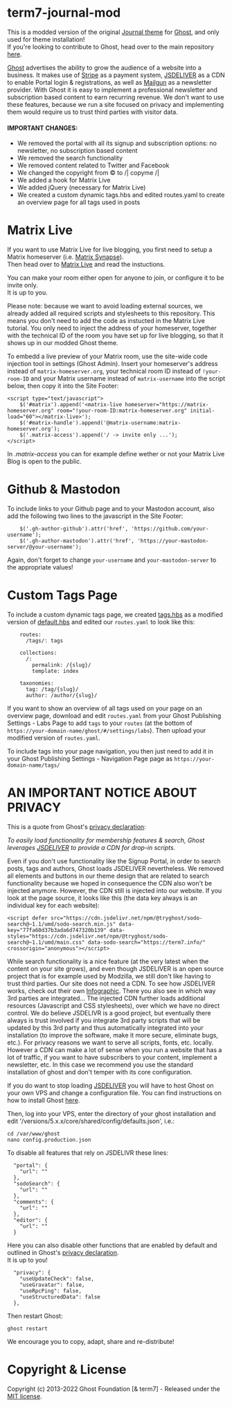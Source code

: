 # term7-journal-mod

This is a modded version of the original [Journal theme](https://github.com/tryghost/journal) for [Ghost](https://github.com/tryghost/ghost/), and only used for theme installation!<br>
If you're looking to contribute to Ghost, head over to the main repository [here](https://github.com/TryGhost/Themes).

[Ghost](https://github.com/tryghost/ghost/) advertises the ability to grow the audience of a website into a business. It makes use of [Stripe](https://stripe.com/en-gb-us) as a payment system, [JSDELIVER](https://www.jsdelivr.com/) as a CDN to enable Portal login & registrations, as well as [Mailgun](https://www.mailgun.com/) as a newsletter provider. With Ghost it is easy to implement a professional newsletter and subscription based content to earn recurring revenue. We don't want to use these features, because we run a site focused on privacy and implementing them would require us to trust third parties with visitor data.

#### IMPORTANT CHANGES:

- We removed the portal with all its signup and subscription options: no newsletter, no subscription based content
- We removed the search functionality
- We removed content related to Twitter and Facebook
- We changed the copyright from © to /| copyme /|
- We added a hook for Matrix Live
- We added jQuery (necessary for Matrix Live)
- We created a custom dynamic tags.hbs and edited routes.yaml to create an overview page for all tags used in posts


# Matrix Live

If you want to use Matrix Live for live blogging, you first need to setup a Matrix homeserver (i.e. [Matrix Synapse](https://github.com/matrix-org/synapse)).<br>
Then head over to [Matrix Live](https://live.hello-matrix.net/) and read the instuctions.

You can make your room either open for anyone to join, or configure it to be invite only.<br>
It is up to you.

Please note: because we want to avoid loading external sources, we already added all required scripts and stylesheets to this repository. This means you don't need to add the code as instucted in the Matrix Live tutorial. You only need to inject the address of your homeserver, together with the technical ID of the room you have set up for live blogging, so that it shows up in our modded Ghost theme.

To embedd a live preview of your Matrix room, use the site-wide code injection tool in settings (Ghost Admin). Insert your homeserver's address instead of `matrix-homeserver.org`, your technical room ID instead of `!your-room-ID` and your Matrix username instead of `matrix-username` into the script below, then copy it into the Site Footer:

```
<script type="text/javascript">
    $('#matrix').append('<matrix-live homeserver="https://matrix-homeserver.org" room="!your-room-ID:matrix-homeserver.org" initial-load="60"></matrix-live>');
    $('#matrix-handle').append('@matrix-username:matrix-homeserver.org');
    $('.matrix-access').append('/ -> invite only ...');
</script>
```

In <i>.matrix-access</i> you can for example define wether or not your Matrix Live Blog is open to the public.

# Github & Mastodon

To include links to your Github page and to your Mastodon account, also add the following two lines to the javascript in the Site Footer:

```
    $('.gh-author-github').attr('href', 'https://github.com/your-username');
    $('.gh-author-mastodon').attr('href', 'https://your-mastodon-server/@your-username');
```

Again, don't forget to change `your-username` and `your-mastodon-server` to the appropriate values!

# Custom Tags Page

To include a custom dynamic tags page, we created [tags.hbs](tags.hbs) as a modified version of [default.hbs](default.hbs) and edited our `routes.yaml` to look like this:

```
    routes:
      /tags/: tags
    
    collections:
      /:
        permalink: /{slug}/
        template: index
    
    taxonomies:
      tag: /tag/{slug}/
      author: /author/{slug}/
```

If you want to show an overview of all tags used on your page on an overview page, download and edit `routes.yaml` from your Ghost Publishing Settings - Labs Page to add `tags` to your `routes` (at the bottom of `https://your-domain-name/ghost/#/settings/labs`). Then upload your modified version of `routes.yaml`.

To include tags into your page navigation, you then just need to add it in your Ghost Publishing Settings - Navigation Page page as `https://your-domain-name/tags/`

# AN IMPORTANT NOTICE ABOUT PRIVACY

This is a quote from Ghost's [privacy declaration](https://github.com/TryGhost/Ghost/blob/main/PRIVACY.md):

<em>To easily load functionality for membership features & search, Ghost leverages [JSDELIVER](https://unpkg.com) to provide a CDN for drop-in scripts.</em>

Even if you don't use functionality like the Signup Portal, in order to search posts, tags and authors, Ghost loads JSDELIVER nevertheless. We removed all elements and buttons in our theme design that are related to search functionality because we hoped in consequence the CDN also won't be injected anymore. However, the CDN still is injected into our website. If you look at the page source, it looks like this (the data key always is an individual key for each website):


```
<script defer src="https://cdn.jsdelivr.net/npm/@tryghost/sodo-search@~1.1/umd/sodo-search.min.js" data-key="77fa60d37b3ada6d747320b139" data-styles="https://cdn.jsdelivr.net/npm/@tryghost/sodo-search@~1.1/umd/main.css" data-sodo-search="https://term7.info/" crossorigin="anonymous"></script>
```

While search functionality is a nice feature (at the very latest when the content on your site grows), and even though JSDELIVER is an open source project that is for example used by Modzilla, we still don't like having to trust third parties. Our site does not need a CDN. To see how JSDELIVER works, check out their own [Infographic](https://www.jsdelivr.com/network/infographic). There you also see in which way 3rd parties are integrated... The injected CDN further loads additional resources (Javascript and CSS stylesheets), over which we have no direct control. We do believe JSDELIVR is a good project, but eventually there always is trust involved if you integrate 3rd party scripts that will be updated by this 3rd party and thus automatically integrated into your installation (to improve the software, make it more secure, eliminate bugs, etc.). For privacy reasons we want to serve all scripts, fonts, etc. locally.
However a CDN can make a lot of sense when you run a website that has a lot of traffic, if you want to have subscribers to your content, implement a newsletter, etc. In this case we recommend you use the standard installation of ghost and don't temper with its core configuration.

If you do want to stop loading [JSDELIVER](https://www.jsdelivr.com/) you will have to host Ghost on your own VPS and change a configuration file. You can find instructions on how to install Ghost [here](https://ghost.org/docs/install/).

Then, log into your VPS, enter the directory of your ghost installation and edit '/versions/5.x.x/core/shared/config/defaults.json', i.e.:

`cd /var/www/ghost`<br>
`nano config.production.json`

To disable all features that rely on JSDELIVR these lines:

```
  "portal": {
    "url": ""
  },
  "sodoSearch": {
    "url": ""
  },
  "comments": {
    "url": ""
  },
  "editor": {
    "url": ""
  }
```

Here you can also disable other functions that are enabled by default and outlined in Ghost's [privacy declaration](https://github.com/TryGhost/Ghost/blob/main/PRIVACY.md).<br>
It is up to you!

```
  "privacy": {
    "useUpdateCheck": false,
    "useGravatar": false,
    "useRpcPing": false,
    "useStructuredData": false
  },
```

Then restart Ghost:

`ghost restart`

We encourage you to copy, adapt, share and re-distribute!

# Copyright & License

Copyright (c) 2013-2022 Ghost Foundation [& term7] - Released under the [MIT license](LICENSE).
